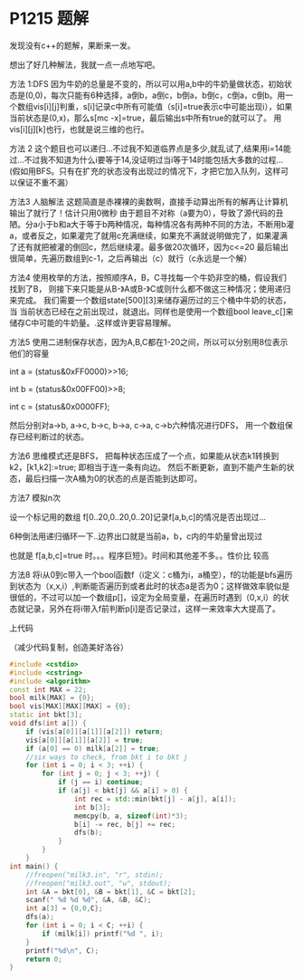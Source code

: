 # P1215 题解

发现没有c++的题解，果断来一发。


想出了好几种解法，我就一点一点地写吧。


方法 1:DFS 因为牛奶的总量是不变的，所以可以用a,b中的牛奶量做状态，初始状态是(0,0)，每次只能有6种选择，a倒b，a倒c，b倒a，b倒c，c倒a，c倒b。用一个数组vis[i][j]判重，s[i]记录c中所有可能值（s[i]=true表示c中可能出现i），如果当前状态是(0,x)，那么s[mc -x]=true，最后输出s中所有true的就可以了。 用vis[i][j][k]也行，也就是说三维的也行。


方法 2 这个题目也可以递归…不过我不知道临界点是多少,就乱试了,结果用i=14能过…不过我不知道为什么i要等于14,没证明过当i等于14时能包括大多数的过程… (假如用BFS。只有在扩充的状态没有出现过的情况下，才把它加入队列，这样可以保证不重不漏）


方法3 人脑解法 这题简直是赤裸裸的奥数啊，直接手动算出所有的解再让计算机输出了就行了！估计只用0微秒 由于题目不对称（a要为0），导致了源代码的丑陋。分a小于b和a大于等于b两种情况，每种情况各有两种不同的方法，不断用b灌a，或者反之，如果灌完了就用c充满继续，如果充不满就说明做完了，如果灌满了还有就把被灌的倒回c，然后继续灌。最多做20次循环，因为c<=20 最后输出很简单，先遍历数组到c-1，之后再输出（c）就行（c永远是一个解）


方法4 使用枚举的方法，按照顺序A，B，C寻找每一个牛奶非空的桶，假设我们找到了B， 则接下来只能是从B-》A或B-》C或则什么都不做这三种情况；使用递归来完成。 我们需要一个数组state[500][3]来储存遍历过的三个桶中牛奶的状态， 当 当前状态已经在之前出现过，就退出。同样也是使用一个数组bool leave\_c[]来储存C中可能的牛奶量。.这样或许更容易理解。


方法5 使用二进制保存状态，因为A,B,C都在1-20之间，所以可以分别用8位表示他们的容量

int a = (status&0xFF0000)>>16;

int b = (status&0x00FF00)>>8;

int c = (status&0x0000FF);

然后分别对a->b, a->c, b->c, b->a, c->a, c->b六种情况进行DFS， 用一个数组保存已经判断过的状态。


方法6 思维模式还是BFS， 把每种状态压成了一个点，如果能从状态k1转换到k2，[k1,k2]:=true; 即相当于连一条有向边。 然后不断更新，直到不能产生新的状态，最后扫描一次A桶为0的状态的点是否能到达即可。


方法7 模拟n次

设一个标记用的数组 f[0..20,0..20,0..20]记录f[a,b,c]的情况是否出现过...

6种倒法用递归循环一下..边界出口就是当前a，b，c内的牛奶量曾出现过

也就是 f[a,b,c]=true 时。。。程序巨短》。时间和其他差不多。。性价比 较高


方法8 将i从0到c带入一个bool函数f（i定义：c桶为i，a桶空），f的功能是bfs遍历到状态为（x,x,i）,判断能否遍历到或者此时的状态a是否为0；这样做效率貌似是很低的，不过可以加一个数组p[]，设定为全局变量，在遍历时遇到（0,x,i）的状态就记录，另外在将i带入f前判断p[i]是否记录过，这样一来效率大大提高了。


上代码

（减少代码复制，创造美好洛谷）

 
 
```cpp
#include <cstdio>
#include <cstring>
#include <algorithm>
const int MAX = 22;
bool milk[MAX] = {0};
bool vis[MAX][MAX][MAX] = {0};
static int bkt[3];
void dfs(int a[]) {
    if (vis[a[0]][a[1]][a[2]]) return;
    vis[a[0]][a[1]][a[2]] = true;
    if (a[0] == 0) milk[a[2]] = true;
    //six ways to check, from bkt i to bkt j
    for (int i = 0; i < 3; ++i) {
        for (int j = 0; j < 3; ++j) {
            if (j == i) continue;
            if (a[j] < bkt[j] && a[i] > 0) {
                int rec = std::min(bkt[j] - a[j], a[i]);
                int b[3];
                memcpy(b, a, sizeof(int)*3);
                b[i] -= rec, b[j] += rec;
                dfs(b);
            }
        }
    }
int main() {
    //freopen("milk3.in", "r", stdin);
    //freopen("milk3.out", "w", stdout);
    int &A = bkt[0], &B = bkt[1], &C = bkt[2];
    scanf(" %d %d %d", &A, &B, &C);
    int a[3] = {0,0,C};
    dfs(a);
    for (int i = 0; i < C; ++i) {
        if (milk[i]) printf("%d ", i);
    }
    printf("%d\n", C);
    return 0;
}
```